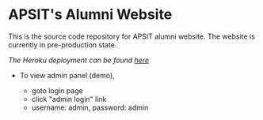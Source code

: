 # APSIT's Alumni Website

This is the source code repository for APSIT alumni website. The website is currently in pre-production state. 

*The Heroku deployment can be found [here](https://safe-meadow-93603.herokuapp.com/)*

- To view admin panel (demo), 

    - goto login page
    - click "admin login" link
    - username: admin, password: admin
